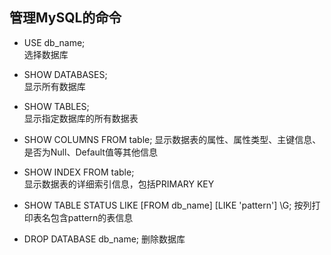 ## 管理MySQL的命令  

* USE db_name;  
 选择数据库

* SHOW DATABASES;  
 显示所有数据库

* SHOW TABLES;  
 显示指定数据库的所有数据表

* SHOW COLUMNS FROM table;
 显示数据表的属性、属性类型、主键信息、是否为Null、Default值等其他信息 

* SHOW INDEX FROM table;  
 显示数据表的详细索引信息，包括PRIMARY KEY

* SHOW TABLE STATUS LIKE [FROM db_name] [LIKE 'pattern'] \G;
 按列打印表名包含pattern的表信息

* DROP DATABASE db_name;
 删除数据库
